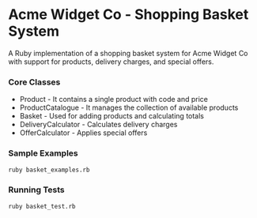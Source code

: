 # Acme Widget Co - Shopping Basket System

A Ruby implementation of a shopping basket system for Acme Widget Co with support for products, delivery charges, and special offers.

### Core Classes

- Product - It contains a single product with code and price
- ProductCatalogue - It manages the collection of available products
- Basket - Used for adding products and calculating totals
- DeliveryCalculator - Calculates delivery charges
- OfferCalculator - Applies special offers

### Sample Examples

```bash
ruby basket_examples.rb
```

### Running Tests

```bash
ruby basket_test.rb
```
